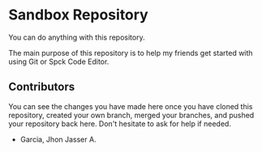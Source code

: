 # Sandbox Repository

You can do anything with this repository.

The main purpose of this repository is to help my friends get started with using Git or Spck Code Editor.

## Contributors

You can see the changes you have made here once you have cloned this repository, created your own branch, merged your branches, and pushed your repository back here. Don't hesitate to ask for help if needed.

- Garcia, Jhon Jasser A.
